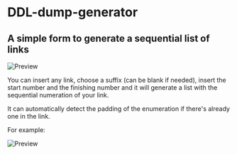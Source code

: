 # DDL-dump-generator

## A simple form to generate a sequential list of links

<p>
    <img src="https://i.imgur.com/BtNJUob.jpg" title="Preview">
</p>

You can insert any link, choose a suffix (can be blank if needed), insert the start number and the finishing number and it will generate a list with the sequential numeration of your link.

It can automatically detect the padding of the enumeration if there's already one in the link.

For example:

<p>
    <img src="https://i.imgur.com/Rr52tme.png" title="Preview">
</p>
